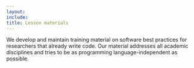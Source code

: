 ```yaml
---
layout: 
include: 
title: Lesson materials
---
```

We develop and maintain training material on software best practices for researchers that already write code. Our material addresses all academic disciplines and tries to be as programming language-independent as possible.